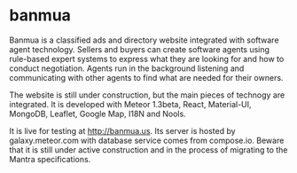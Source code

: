 # banmua

Banmua is a classified ads and directory website integrated with software agent technology.
Sellers and buyers can create software agents using rule-based expert systems to express
what they are looking for and how to conduct negotiation. Agents run in the background
listening and communicating with other agents to find what are needed for their owners.

The website is still under construction, but the main pieces of technogy are integrated.
It is developed with Meteor 1.3beta, React, Material-UI, MongoDB, Leaflet, Google Map, I18N 
and Nools.

It is live for testing at http://banmua.us. Its server is hosted by galaxy.meteor.com
with database service comes from compose.io. Beware that it is still under active construction
and in the process of migrating to the Mantra specifications.